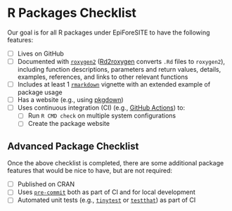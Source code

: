 # R Packages Checklist

Our goal is for all R packages under EpiForeSITE to have the following features:

- [ ] Lives on GitHub
- [ ] Documented with [`roxygen2`](https://roxygen2.r-lib.org) ([Rd2roxygen](https://cran.r-project.org/package=Rd2roxygen) converts `.Rd` files to `roxygen2`), including function descriptions, parameters and return values, details, examples, references, and links to other relevant functions
- [ ] Includes at least 1 [`rmarkdown`](https://cran.r-project.org/web/packages/rmarkdown/index.html) vignette with an extended example of package usage
- [ ] Has a website (e.g., using [pkgdown](https://pkgdown.r-lib.org))
- [ ] Uses continuous integration (CI) (e.g., [GitHub Actions](./dev-tools/github-actions.md)) to:
    - [ ] Run `R CMD check` on multiple system configurations
    - [ ] Create the package website

## Advanced Package Checklist

Once the above checklist is completed, there are some additional package features that would be nice to have, but are not required:

- [ ] Published on CRAN
- [ ] Uses [`pre-commit`](https://pre-commit.com) both as part of CI and for local development
- [ ] Automated unit tests (e.g., [`tinytest`](https://cran.r-project.org/web/packages/tinytest/index.html) or [`testthat`](https://cran.r-project.org/web/packages/testthat/index.html)) as part of CI